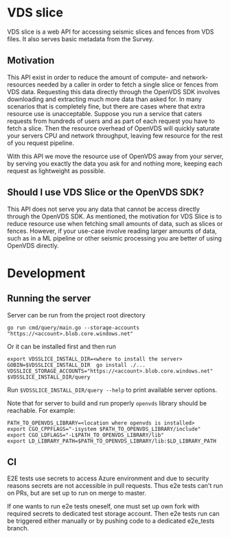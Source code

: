 # VDS slice

VDS slice is a web API for accessing seismic slices and fences from VDS
files. It also serves basic metadata from the Survey.

## Motivation

This API exist in order to reduce the amount of compute- and network-resources
needed by a caller in order to fetch a single slice or fences from VDS data.
Requesting this data directly through the OpenVDS SDK involves downloading and
extracting much more data than asked for. In many scenarios that is completely
fine, but there are cases where that extra resource use is unacceptable.
Suppose you run a service that caters requests from hundreds of users and as
part of each request you have to fetch a slice. Then the resource overhead of
OpenVDS will quickly saturate your servers CPU and network throughput, leaving
few resource for the rest of you request pipeline.

With this API we move the resource use of OpenVDS away from your server, by
serving you exactly the data you ask for and nothing more, keeping each request
as lightweight as possible.

## Should I use VDS Slice or the OpenVDS SDK?

This API does not serve you any data that cannot be access directly through
the OpenVDS SDK. As mentioned, the motivation for VDS Slice is to reduce
resource use when fetching small amounts of data, such as slices or fences.
However, if your use-case involve reading larger amounts of data, such as
in a ML pipeline or other seismic processing you are better of using OpenVDS
directly.

# Development

## Running the server

Server can be run from the project root directory
```
go run cmd/query/main.go --storage-accounts "https://<account>.blob.core.windows.net"
```

Or it can be installed first and then run
```
export VDSSLICE_INSTALL_DIR=<where to install the server>
GOBIN=$VDSSLICE_INSTALL_DIR  go install ./...
VDSSLICE_STORAGE_ACCOUNTS="https://<account>.blob.core.windows.net" $VDSSLICE_INSTALL_DIR/query
```

Run `$VDSSLICE_INSTALL_DIR/query --help` to print available server options.

Note that for server to build and run properly `openvds` library should be
reachable. For example:
```
PATH_TO_OPENVDS_LIBRARY=<location where openvds is installed>
export CGO_CPPFLAGS="-isystem $PATH_TO_OPENVDS_LIBRARY/include"
export CGO_LDFLAGS="-L$PATH_TO_OPENVDS_LIBRARY/lib"
export LD_LIBRARY_PATH=$PATH_TO_OPENVDS_LIBRARY/lib:$LD_LIBRARY_PATH
```

## CI

E2E tests use secrets to access Azure environment and due to security reasons
secrets are not accessible in pull requests. Thus e2e tests can't run on PRs,
but are set up to run on merge to master.

If one wants to run e2e tests oneself, one must set up own fork with required
secrets to dedicated test storage account. Then e2e tests run can be triggered
either manually or by pushing code to a dedicated e2e_tests branch.
